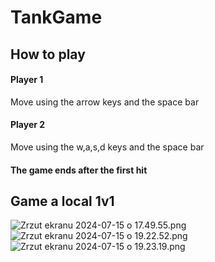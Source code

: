 # TankGame

## How to play

#### Player 1
Move using the arrow keys and the space bar
#### Player 2
Move using the w,a,s,d keys and the space bar

#### The game ends after the first hit

## Game a local 1v1

![Zrzut ekranu 2024-07-15 o 17.49.55.png](..%2F..%2F..%2F..%2Fvar%2Ffolders%2Fkg%2F2c4z7xk944xb30pxm3yx0j800000gn%2FT%2FTemporaryItems%2FNSIRD_screencaptureui_ox55Pf%2FZrzut%20ekranu%202024-07-15%20o%2017.49.55.png)
![Zrzut ekranu 2024-07-15 o 19.22.52.png](..%2F..%2F..%2F..%2Fvar%2Ffolders%2Fkg%2F2c4z7xk944xb30pxm3yx0j800000gn%2FT%2FTemporaryItems%2FNSIRD_screencaptureui_zC7rwK%2FZrzut%20ekranu%202024-07-15%20o%2019.22.52.png)
![Zrzut ekranu 2024-07-15 o 19.23.19.png](..%2F..%2F..%2F..%2Fvar%2Ffolders%2Fkg%2F2c4z7xk944xb30pxm3yx0j800000gn%2FT%2FTemporaryItems%2FNSIRD_screencaptureui_nbN64U%2FZrzut%20ekranu%202024-07-15%20o%2019.23.19.png)

